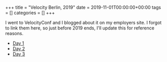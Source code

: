 +++
title = "Velocity Berlin, 2019"
date = 2019-11-01T00:00:00+00:00
tags = []
categories = []
+++

I went to VelocityConf and I blogged about it on my employers site. I forgot to link them here, so just before 2019 ends, I'll update this for reference reasons.

- [Day 1](https://www.syntouch.nl/bas-oreillys-velocity-conference-2019-berlin/)
- [Day 2](https://www.syntouch.nl/bas-oreillys-velocity-conference-2019-day-2/)
- [Day 3](https://www.syntouch.nl/bas-oreillys-velocity-conference-2019-last-day/)